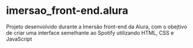 # imersao_front-end.alura
Projeto desenvolvido durante a Imersão front-end da Alura, com o obejtivo de criar uma interface semelhante ao Spotify utilizando HTML, CSS e JavaScript
